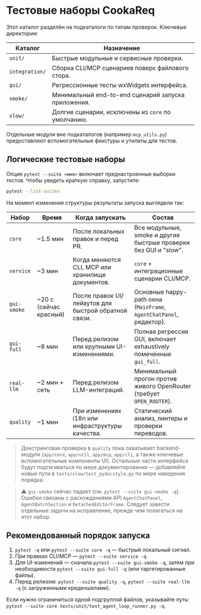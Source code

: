 # Тестовые наборы CookaReq

Этот каталог разделён на подкаталоги по типам проверок. Ключевые директории:

| Каталог | Назначение |
|---------|------------|
| `unit/` | Быстрые модульные и сервисные проверки. |
| `integration/` | Сборка CLI/MCP сценариев поверх файлового стора. |
| `gui/` | Регрессионные тесты wxWidgets интерфейса. |
| `smoke/` | Минимальный end-to-end сценарий запуска приложения. |
| `slow/` | Долгие сценарии, исключены из `core` по умолчанию. |

Отдельные модули вне подкаталогов (например `mcp_utils.py`) предоставляют вспомогательные фикстуры и утилиты для тестов.

## Логические тестовые наборы

Опция `pytest --suite <имя>` включает преднастроенные выборки тестов. Чтобы увидеть краткую справку, запустите:

```bash
pytest --list-suites
```

На момент изменения структуры результаты запуска выглядели так:

| Набор | Время | Когда запускать | Состав |
|-------|-------|-----------------|--------|
| `core` | ~1.5 мин | После локальных правок и перед PR. | Все модульные, smoke и другие быстрые проверки без GUI и "slow". |
| `service` | ~3 мин | Когда меняются CLI, MCP или хранилище документов. | `core` + интеграционные сценарии CLI/MCP. |
| `gui-smoke` | ~20 с (сейчас красный) | После правок UI/лейаутов для быстрой обратной связи. | Основные happy-path окна (`MainFrame`, `AgentChatPanel`, редактор). |
| `gui-full` | ~8 мин | Перед релизом или крупными UI-изменениями. | Полная регрессия GUI, включает exhaustively помеченные `gui_full`. |
| `real-llm` | ~2 мин + сеть | Перед релизом LLM-интеграций. | Минимальный прогон против живого OpenRouter (требует `OPEN_ROUTER`). |
| `quality` | ~1 мин | При изменениях i18n или инфраструктуры качества. | Статический анализ, линтеры и проверки переводов. |

> Докстринговая проверка в `quality` пока охватывает backend-модули (`app/core`, `app/util`, `app/mcp`, `app/cli`, а также
> ключевые вспомогательные компоненты UI). Остальные части интерфейса будут подтягиваться по мере документирования —
> добавляйте новые пути в `tests/slow/test_pydocstyle.py` по мере наведения порядка.

> ⚠️ `gui-smoke` сейчас падает (см. `pytest --suite gui-smoke -q`). Ошибки связаны с расхождениями API `AgentChatPanel`, `AgentBatchSection` и `DetachedEditorFrame`. Следует завести отдельные задачи на исправление, прежде чем полагаться на этот набор.

## Рекомендованный порядок запуска

1. `pytest -q` или `pytest --suite core -q` — быстрый локальный сигнал.
2. При правках CLI/MCP — `pytest --suite service -q`.
3. Для UI-изменений — сначала `pytest --suite gui-smoke -q`, затем при необходимости `pytest --suite gui-full -q` (или таргетированные файлы).
4. Перед релизом: `pytest --suite quality -q`, `pytest --suite real-llm -q` (с загруженными креденшелами).

Если нужно ограничиться одной подгруппой файлов, указывайте путь: `pytest --suite core tests/unit/test_agent_loop_runner.py -q`.

